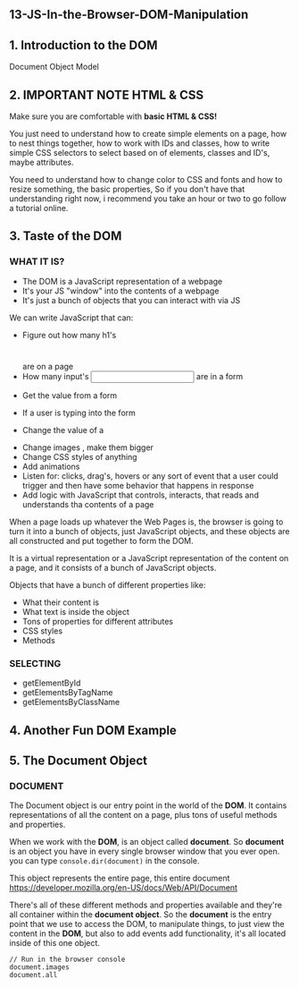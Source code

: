 ## 13-JS-In-the-Browser-DOM-Manipulation

## 1. Introduction to the DOM

Document Object Model

## 2. IMPORTANT NOTE HTML & CSS

Make sure you are comfortable with **basic HTML & CSS!**

You just need to understand how to create simple elements on a page, how to nest things together,
how to work with IDs and classes, how to write simple CSS selectors to select based on of elements,
classes and ID's, maybe attributes.

You need to understand how to change color to CSS and fonts and how to resize something, the basic
properties, So if you don't have that understanding right now, i recommend you take an hour or two
to go follow a tutorial online.

## 3. Taste of the DOM

### WHAT IT IS?
- The DOM is a JavaScript representation of a webpage
- It's your JS "window" into the contents of a webpage
- It's just a bunch of objects that you can interact with via JS

We can write JavaScript that can:
- Figure out how many h1's <h1></h1> are on a page
- How many input's <input></input> are in a form <form></form>
- Get the value from a form <form></form>
- If a user is typing into the form <form></form>
- Change the value of a <form></form>
- Change images <img></img>, make them bigger
- Change CSS styles <style></style> of anything
- Add animations
- Listen for: clicks, drag's, hovers or any sort of event that a user could trigger
and then have some behavior that happens in response
- Add logic with JavaScript that controls, interacts, that reads and understands
tha contents of a page

When a page loads up whatever the Web Pages is, the browser is going to turn it into
a bunch of objects, just JavaScript objects, and these objects are all constructed
and put together to form the DOM.

It is a virtual representation or a JavaScript representation of the content on a page,
and it consists of a bunch of JavaScript objects.

Objects that have a bunch of different properties like:
- What their content is
- What text is inside the object
- Tons of properties for different attributes
- CSS styles
- Methods

### SELECTING
- getElementById
- getElementsByTagName
- getElementsByClassName


## 4. Another Fun DOM Example

## 5. The Document Object

### DOCUMENT
The Document object is our entry point in the world of the **DOM**. It contains representations of all the content on a page, plus tons of useful methods and properties.

When we work with the **DOM**, is an object called **document**. So **document** is an object you have in every single browser window that you ever open. you can type `console.dir(document)` in the console.

This object represents the entire page, this entire document https://developer.mozilla.org/en-US/docs/Web/API/Document  

There's all of these different methods and properties available and they're all container within the **document object**. So the **document** is the entry point that we use to access the DOM, to manipulate things, to just view the content in the **DOM**, but also to add events add functionality, it's all located inside of this one object.

```
// Run in the browser console
document.images
document.all
```
